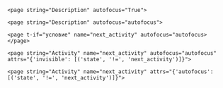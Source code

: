 
    <page string="Description" autofocus="True"> 

    <page string="Description" autofocus="autofocus">

    <page t-if="условие" name="next_activity" autofocus="autofocus> </page>

    <page string="Activity" name="next_activity" autofocus="autofocus" attrs="{'invisible': [('state', '!=', 'next_activity')]}">

    <page string="Activity" name="next_activity" attrs="{'autofocus': [('state', '!=', 'next_activity')]}">